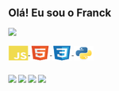 ## Olá! Eu sou o Franck
 <div>
  <a href="https://github.com/ursfranckk">
  <img height="180em" src="https://github-readme-stats.vercel.app/api?username=ursfranckk&show_icons=true&theme=midnight-purple&include_all_commits=true&count_private=true"/>
  <!-- <img height="180em" src="https://github-readme-stats.vercel.app/api/top-langs/?username=ursfranckk&layout=compact&langs_count=7&theme=midnight-purple"/> -->
 </div>
  
<!-- o site devicon tem todos os icons que podem vir a ser necessários -->
 <div style="display: inline_block"><br>
  <img align="center" alt="Franck-Js" height="30" width="40" src="https://raw.githubusercontent.com/devicons/devicon/master/icons/javascript/javascript-plain.svg">
  <img align="center" alt="Franck-HTML" height="30" width="40" src="https://raw.githubusercontent.com/devicons/devicon/master/icons/html5/html5-original.svg">
  <img align="center" alt="Franck-CSS" height="30" width="40" src="https://raw.githubusercontent.com/devicons/devicon/master/icons/css3/css3-original.svg">
  <img align="center" alt="Franck-Python" height="30" width="40" src="https://raw.githubusercontent.com/devicons/devicon/master/icons/python/python-original.svg">
 </div>
   
  ##
  
<!-- no dev.to da pra achar esses templates <3 no  -->
 <div>
  <a href="https://www.linkedin.com/in/franck-ribeiro" target="_blank"><img src="https://img.shields.io/badge/-LinkedIn-%230077B5?style=for-the-badge&logo=linkedin&logoColor=white" target="_blank"></a>
  <a href = "mailto:fsribeiro.dm@gmail.com"><img src="https://img.shields.io/badge/-Gmail-%23333?style=for-the-badge&logo=gmail&logoColor=white" target="_blank"></a>
  <a href="https://instagram.com/ursfranckk" target="_blank"><img src="https://img.shields.io/badge/-Instagram-%23E4405F?style=for-the-badge&logo=instagram&logoColor=white" target="_blank"></a>
  <a href="https://open.spotify.com/user/vax2hil0to6ntt7uj4chswn8m" target="_blank"><img src="https://img.shields.io/badge/Spotify-1ED760?&style=for-the-badge&logo=spotify&logoColor=white" target="_blank"></a> 
 </div>
